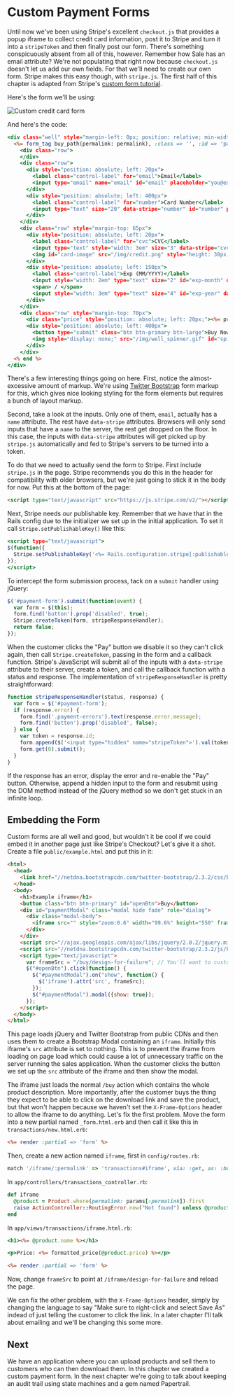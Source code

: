 [custom-form-bootstrap]: http://twitter.github.io/bootstrap
[custom-form-tutorial]: https://stripe.com/docs/tutorials/forms

# Custom Payment Forms

Until now we've been using Stripe's excellent `checkout.js` that provides a popup iframe to collect credit card information, post it to Stripe and turn it into a `stripeToken` and then finally post our form. There's something conspicuously absent from all of this, however. Remember how Sale has an email attribute? We're not populating that right now because `checkout.js` doesn't let us add our own fields. For that we'll need to create our own form. Stripe makes this easy though, with `stripe.js`. The first half of this chapter is adapted from Stripe's [custom form tutorial][custom-form-tutorial].

Here's the form we'll be using:

![Custom credit card form](card_form.png)

And here's the code:

```rhtml
<div class="well" style="margin-left: 0px; position: relative; min-width: 650px; min-height: 180px; max-height: 180px">
  <%= form_tag buy_path(permalink: permalink), :class => '', :id => 'payment-form' do %>
    <div class="row">
    </div>
    <div class="row">
      <div style="position: absolute; left: 20px">
        <label class="control-label" for="email">Email</label>
        <input type="email" name="email" id="email" placeholder="you@example.com" style="width: 25em"/>
      </div>
      <div style="position: absolute; left: 400px">
        <label class="control-label" for="number">Card Number</label>
        <input type="text" size="20" data-stripe="number" id="number" placeholder="**** **** **** ****" pattern="[\d ]*" style="width: 18em"/>
      </div>
    </div>
    <div class="row" style="margin-top: 65px">
      <div style="position: absolute; left: 20px">
        <label class="control-label" for="cvc">CVC</label>
        <input type="text" style="width: 3em" size="3" data-stripe="cvc" id="cvc" placeholder="***" pattern="\d*"/>
        <img id="card-image" src="/img/credit.png" style="height: 30px; padding-left: 10px; margin-top: -10px">
      </div>
      <div style="position: absolute; left: 150px">
        <label class="control-label">Exp (MM/YYYY)</label>
        <input style="width: 2em" type="text" size="2" id="exp-month" data-stripe="exp-month" placeholder="MM" pattern="\d*"/>
        <span> / </span>
        <input style="width: 3em" type="text" size="4" id="exp-year" data-stripe="exp-year" placeholder="YYYY" pattern="\d*"/>
      </div>
    </div>
    <div class="row" style="margin-top: 70px">
      <div class="price" style="position: absolute; left: 20px;"><%= price %></div>
      <div style="position: absolute; left: 400px">
        <button type="submit" class="btn btn-primary btn-large">Buy Now</button>
        <img style="display: none;" src="/img/well_spinner.gif" id="spinner">
      </div>
    </div>
  <% end %>
</div>
```

There's a few interesting things going on here. First, notice the almost-excessive amount of markup. We're using [Twitter Bootstrap][custom-form-bootstrap] form markup for this, which gives nice looking styling for the form elements but requires a bunch of layout markup.

Second, take a look at the inputs. Only one of them, `email`, actually has a `name` attribute. The rest have `data-stripe` attributes. Browsers will only send inputs that have a `name` to the server, the rest get dropped on the floor. In this case, the inputs with `data-stripe` attributes will get picked up by `stripe.js` automatically and fed to Stripe's servers to be turned into a token.

To do that we need to actually send the form to Stripe. First include `stripe.js` in the page. Stripe recommends you do this in the header for compatibility with older browsers, but we're just going to stick it in the body for now. Put this at the bottom of the page:

```html
<script type="text/javascript" src="https://js.stripe.com/v2/"></script>
```

Next, Stripe needs our publishable key. Remember that we have that in the Rails config due to the initializer we set up in the initial application. To set it call `Stripe.setPublishableKey()` like this:

```rhtml
<script type="text/javascript">
$(function({
  Stripe.setPublishableKey('<%= Rails.configuration.stripe[:publishable_key] %>');
});
</script>
```

To intercept the form submission process, tack on a `submit` handler using jQuery:

```javascript
$('#payment-form').submit(function(event) {
  var form = $(this);
  form.find('button').prop('disabled', true);
  Stripe.createToken(form, stripeResponseHandler);
  return false;
});
```

When the customer clicks the "Pay" button we disable it so they can't click again, then call `Stripe.createToken`, passing in the form and a callback function. Stripe's JavaScript will submit all of the inputs with a  `data-stripe` attribute to their server, create a token, and call the callback function with a status and response. The implementation of `stripeResponseHandler` is pretty straightforward:

```javascript
function stripeResponseHandler(status, response) {
  var form = $('#payment-form');
  if (response.error) {
    form.find('.payment-errors').text(response.error.message);
    form.find('button').prop('disabled', false);
  } else {
    var token = response.id;
    form.append($('<input type="hidden" name="stripeToken">').val(token));
    form.get(0).submit();
  }
}
```

If the response has an error, display the error and re-enable the "Pay" button. Otherwise, append a hidden input to the form and resubmit using the DOM method instead of the jQuery method so we don't get stuck in an infinite loop.

## Embedding the Form

Custom forms are all well and good, but wouldn't it be cool if we could embed it in another page just like Stripe's Checkout? Let's give it a shot. Create a file `public/example.html` and put this in it:

```html
<html>
  <head>
    <link href="//netdna.bootstrapcdn.com/twitter-bootstrap/2.3.2/css/bootstrap-combined.min.css" rel="stylesheet">
  </head>
  <body>
    <h1>Example iframe</h1>
    <button class="btn btn-primary" id="openBtn">Buy</button>
    <div id="paymentModal" class="modal hide fade" role="dialog">
      <div class="modal-body">
        <iframe src="" style="zoom:0.6" width="99.6%" height="550" frameborder="0"></iframe>
      </div>
    </div>
    <script src="//ajax.googleapis.com/ajax/libs/jquery/2.0.2/jquery.min.js"></script>
    <script src="//netdna.bootstrapcdn.com/twitter-bootstrap/2.3.2/js/bootstrap.min.js"></script>
    <script type="text/javascript">
      var frameSrc = "/buy/design-for-failure"; // You'll want to customize this.
      $("#openBtn").click(function() {
        $("#paymentModal").on("show", function() {
          $('iframe').attr('src', frameSrc);
        });
        $("#paymentModal").modal({show: true});
      });
    </script>
  </body>
</html>
```

This page loads jQuery and Twitter Bootstrap from public CDNs and then uses them to create a Bootstrap Modal containing an `iframe`. Initially this iframe's `src` attribute is set to nothing. This is to prevent the iframe from loading on page load which could cause a lot of unnecessary traffic on the server running the sales application. When the customer clicks the button we set up the `src` attribute of the iframe and then show the modal.

The iframe just loads the normal `/buy` action which contains the whole product description. More importantly, after the customer buys the thing they expect to be able to click on the download link and save the product, but that won't happen because we haven't set the `X-Frame-Options` header to allow the iframe to do anything. Let's fix the first problem. Move the form into a new partial named `_form.html.erb` and then call it like this in `transactions/new.html.erb`:

```rhtml
<%= render :partial => 'form' %>
```

Then, create a new action named `iframe`, first in `config/routes.rb`:

```ruby
match '/iframe/:permalink' => 'transactions#iframe', via: :get, as: :buy_iframe
```

In `app/controllers/transactions_controller.rb`:

```ruby
def iframe
  @product = Product.where(permalink: params[:permalink]).first
  raise ActionController::RoutingError.new("Not found") unless @product
end
```

In `app/views/transactions/iframe.html.rb`:

```rhtml
<h1><%= @product.name %></h1>

<p>Price: <%= formatted_price(@product.price) %></p>

<%= render :partial => 'form' %>
```

Now, change `frameSrc` to point at `/iframe/design-for-failure` and reload the page.

We can fix the other problem, with the `X-Frame-Options` header, simply by changing the language to say "Make sure to right-click and select Save As" indead of just telling the customer to click the link. In a later chapter I'll talk about emailing and we'll be changing this some more.

## Next

We have an application where you can upload products and sell them to customers who can then download them. In this chapter we created a custom payment form. In the next chapter we're going to talk about keeping an audit trail using state machines and a gem named Papertrail.
